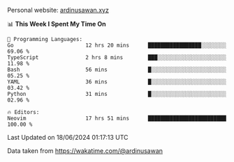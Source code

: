 Personal website: [ardinusawan.xyz](https://ardinusawan.xyz)

<!--START_SECTION:waka-->
📊 **This Week I Spent My Time On** 

```text
💬 Programming Languages: 
Go                       12 hrs 20 mins      █████████████████░░░░░░░░   69.06 % 
TypeScript               2 hrs 8 mins        ███░░░░░░░░░░░░░░░░░░░░░░   11.98 % 
Bash                     56 mins             █░░░░░░░░░░░░░░░░░░░░░░░░   05.25 % 
YAML                     36 mins             █░░░░░░░░░░░░░░░░░░░░░░░░   03.42 % 
Python                   31 mins             █░░░░░░░░░░░░░░░░░░░░░░░░   02.96 % 

🔥 Editors: 
Neovim                   17 hrs 51 mins      █████████████████████████   100.00 % 
```


 Last Updated on 18/06/2024 01:17:13 UTC
<!--END_SECTION:waka-->
Data taken from https://wakatime.com/@ardinusawan
